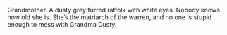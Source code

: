 Grandmother. A dusty grey furred ratfolk with white eyes. Nobody knows how old she is. She’s the matriarch of the warren, and no one is stupid enough to mess with Grandma Dusty.